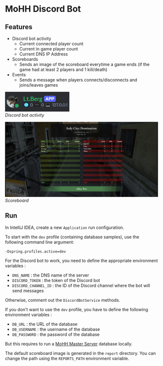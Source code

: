 # MoHH Discord Bot

## Features
- Discord bot activity
  - Current connected player count
  - Current in game player count
  - Current DNS IP Address
- Scoreboards
  - Sends an image of the scoreboard everytime a game ends (if the game had at least 2 players and 1 kill/death) 
- Events
  - Sends a message when players connects/disconnects and joins/leaves games

<img src="doc/bot-activity.png" alt="bot activity" /><br/>
*Discord bot activity*

<img src="doc/scoreboard.png" alt="scoreboard" /><br/>
*Scoreboard*

## Run

In IntelliJ IDEA, create a new `Application` run configuration.  

To start with the `dev` profile (containing database samples), use the following command line argument:
```
-Dspring.profiles.active=dev
```

For the Discord bot to work, you need to define the appropriate environment variables :
- `DNS_NAME` : the DNS name of the server
- `DISCORD_TOKEN` : the token of the Discord bot
- `DISCORD_CHANNEL_ID` : the ID of the Discord channel where the bot will send messages

Otherwise, comment out the `DiscordBotService` methods.  

If you don't want to use the `dev` profile, you have to define the following environment variables :
- `DB_URL` : the URL of the database
- `DB_USERNAME` : the username of the database
- `DB_PASSWORD` : the password of the database

But this requires to run a [MoHH Master Server](https://github.com/a-blondel/mohh-master-server) database locally.  

The default scoreboard image is generated in the `report` directory. You can change the path using the `REPORTS_PATH` environment variable.  
